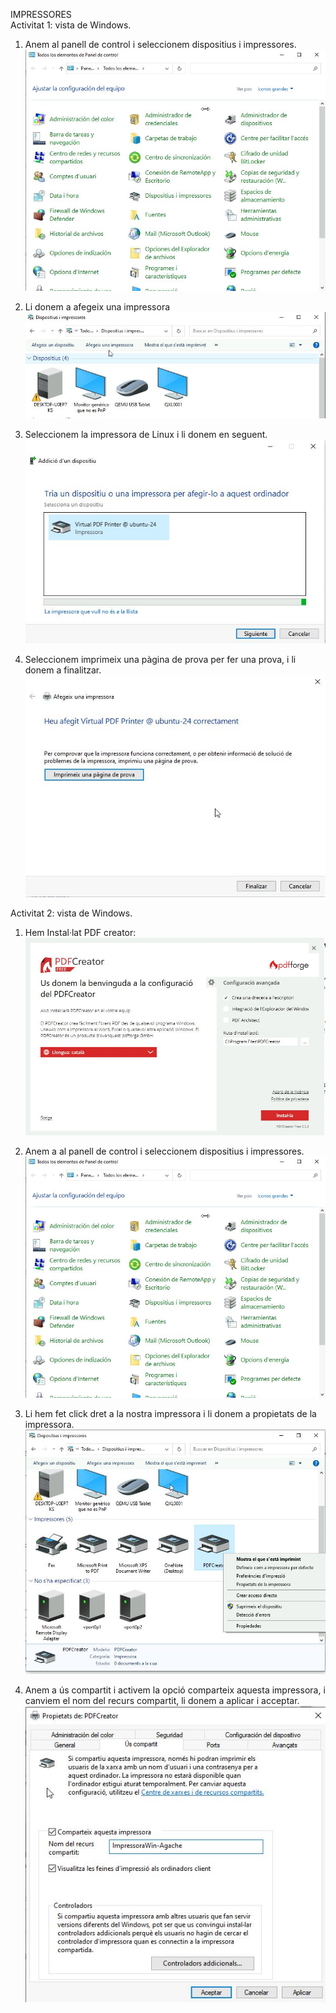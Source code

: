 IMPRESSORES <br>
Activitat 1: vista de Windows.
1. Anem al panell de control i seleccionem dispositius i impressores.
![](panelcontrolç.JPG)

2. Li donem a afegeix una impressora
![](Captura12.JPG)

3. Seleccionem la impressora de Linux i li donem en seguent.
![](Captura7.JPG)

4. Seleccionem imprimeix una pàgina de prova per fer una prova, i li donem a finalitzar.
![](Captura8.JPG)


Activitat 2: vista de Windows. 
1. Hem Instal·lat PDF creator:
![](Captura.JPG)

2. Anem a al panell de control i seleccionem dispositius i impressores.
![](panelcontrolç.JPG)

3. Li hem fet click dret a la nostra impressora i li donem a propietats de la impressora.
![](Captura3.JPG)

4. Anem a ús compartit i activem la opció comparteix aquesta impressora, i canviem el nom del recurs compartit, li donem a aplicar i acceptar. <br>
![](Captura4.JPG)
